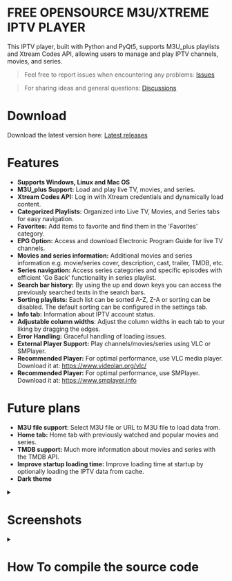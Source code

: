 
# FREE OPENSOURCE M3U/XTREME IPTV PLAYER

This IPTV player, built with Python and PyQt5, supports M3U_plus playlists and Xtream Codes API, allowing users to manage and play IPTV channels, movies, and series.

> Feel free to report issues when encountering any problems: [Issues](https://github.com/Youri666/Xtream-m3u_plus-IPTV-Player/issues)

> For sharing ideas and general questions: [Discussions](https://github.com/Youri666/Xtream-m3u_plus-IPTV-Player/discussions)

# Download
Download the latest version here: [Latest releases](https://github.com/Youri666/Xtream-m3u_plus-IPTV-Player/releases)

# Features
- **Supports Windows, Linux and Mac OS**
- **M3U_plus Support:** Load and play live TV, movies, and series.
- **Xtream Codes API:** Log in with Xtream credentials and dynamically load content.
- **Categorized Playlists:** Organized into Live TV, Movies, and Series tabs for easy navigation.
- **Favorites:** Add items to favorite and find them in the 'Favorites' category.
- **EPG Option:** Access and download Electronic Program Guide for live TV channels.
- **Movies and series information:** Additional movies and series information e.g. movie/series cover, description, cast, trailer, TMDB, etc.
- **Series navigation:** Access series categories and specific episodes with efficient 'Go Back' functionality in series playlist.
- **Search bar history:** By using the up and down keys you can access the previously searched texts in the search bars.
- **Sorting playlists:** Each list can be sorted A-Z, Z-A or sorting can be disabled. The default sorting can be configured in the settings tab.
- **Info tab:** Information about IPTV account status.
- **Adjustable column widths**: Adjust the column widths in each tab to your liking by dragging the edges.
- **Error Handling:** Graceful handling of loading issues.
- **External Player Support:** Play channels/movies/series using VLC or SMPlayer.
- **Recommended Player:** For optimal performance, use VLC media player. Download it at: https://www.videolan.org/vlc/
- **Recommended Player:** For optimal performance, use SMPlayer. Download it at: https://www.smplayer.info

# Future plans
- **M3U file support**: Select M3U file or URL to M3U file to load data from.
- **Home tab:** Home tab with previously watched and popular movies and series.
- **TMDB support:** Much more information about movies and series with the TMDB API.
- **Improve startup loading time:** Improve loading time at startup by optionally loading the IPTV data from cache.
- **Dark theme**

<details>
<summary><h1><strong>Screenshots</strong></h1></summary>
  
**Live TV showing EPG data**
![Image](https://github.com/user-attachments/assets/c82f0759-29d8-4b3e-a462-59581523e1d8)

**Movies with information**
![Image](https://github.com/user-attachments/assets/5a2113ef-b871-47d1-9082-85955893ff50)

**Series navigation**
![Image](https://github.com/user-attachments/assets/24c8cc12-8d3b-41c0-a2aa-035d11d6ff8d)
![Image](https://github.com/user-attachments/assets/86ddb458-9008-4875-a072-007e63028cbe)
![Image](https://github.com/user-attachments/assets/9831f4b9-5c83-44ea-9ea4-43d39d15da85)

**Search in categories and entries**
![Image](https://github.com/user-attachments/assets/faa2e022-28f8-4d28-9b39-20da5ada040c)
![Image](https://github.com/user-attachments/assets/df39bd8f-06e5-48aa-8318-dd491c52d4c1)

**Save your IPTV account and optionally auto-select at startup**
![Image](https://github.com/user-attachments/assets/678582bc-8af9-499b-b601-38b7786b57bf)

</details>

<details>
<summary><h1><strong>How To compile the source code</strong></h1></summary>
  
## Windows Project Setup Instructions

### 1. Install latest Python 3
- Run the [latest Python 3 installer](https://www.python.org/downloads/).
- During installation, make sure to:
  - **Use administrator privileges** when installing Python
  - **Add `python.exe` to the system PATH**
  - Select any other appropriate options as prompted

### 2. Open a Windows Command Prompt and install all dependencies

```bash
python -m pip install --upgrade pip
python -m pip install --upgrade setuptools
python -m pip install --upgrade pyinstaller
python -m pip install --upgrade requests lxml python-dateutil PyQt5
```

### 3. Verify that PyInstaller is installed correctly

```bash
pyinstaller --version
# Example of expected output: 6.14.0
```

### 4. Final Setup
- Run the [build_iptv_player.bat](build_iptv_player.bat) file to start the process.

## Rocky9/RHEL9 Project Setup Instructions

### 1. Install latest Python 3
- To compile Python yourself, download the [source code](https://www.python.org/downloads/source/)
- Tested with Python 3.13.4\
 _Note:_  The following dependencies must be installed:\
`dnf install python3-dev python-dev`\
If you are building Python by yourself, rebuild with `--enable-shared` (or, `--enable-framework` on macOS).\

### 2. Open a Terminal and install all dependencies

```bash
python3 -m pip install --upgrade pip
python3 -m pip install --upgrade setuptools
python3 -m pip install --upgrade pyinstaller
python3 -m pip install --upgrade requests lxml python-dateutil PyQt5
```
_Note:_ If you are not logged in as root (which is recommended), you need to ensure that `pyInstaller` is included in your PATH environment variable:
```bash
export PATH=$PATH:$HOME/.local/bin
```

### 3. Verify that PyInstaller is installed correctly

```bash
pyinstaller --version
# Example of expected output: 6.14.0
```

### 4. Final Setup
- Make the SH script executable with the command:\
`chmod +x build_iptv_player.sh`
- Run the [./build_iptv_player.sh](build_iptv_player.sh) file to start the process.

</details>
